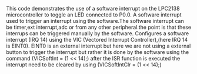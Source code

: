 This code demonstrates the use of a software interrupt on the LPC2138 microcontroller to toggle an LED connected to P0.0.
A software interrupt used to trigger an interrupt using the software.The software interrupt can be timer,ext interrupt,adc or from any other peripheral.the point is that these interrups can be triggered manually by the software.
Configures a software interrupt (IRQ 14) using the VIC (Vectored Interrupt Controller),(here IRQ 14 is EINT0).
EINT0 is an external interrupt but here we are not using a external button to trigger the interrupt but rather it is done by the software using the command
(VICSoftInt = (1 << 14);)
after the ISR function is executed the interrupt need to be cleared by using (VICSoftIntClr = (1 << 14);)
